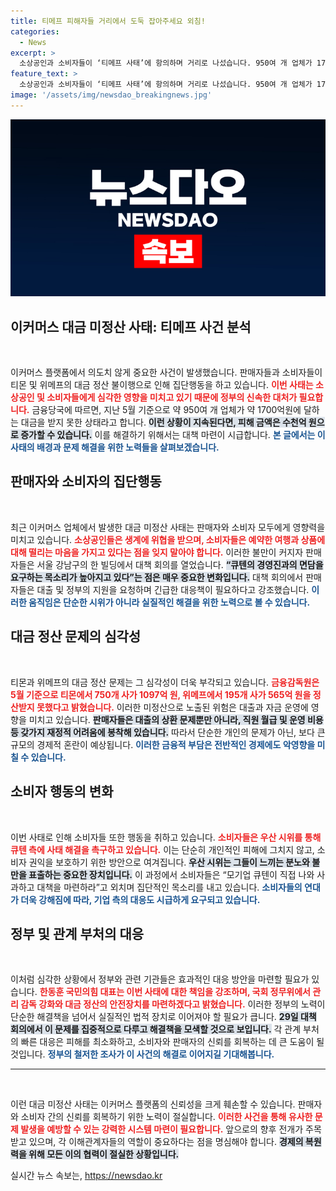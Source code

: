 ```yaml
---
title: 티메프 피해자들 거리에서 도둑 잡아주세요 외침!
categories:
  - News
excerpt: >
  소상공인과 소비자들이 ‘티메프 사태’에 항의하며 거리로 나섰습니다. 950여 개 업체가 1700억원의 대금을 받지 못한 가운데, 우산 시위와 대책 회의가 진행 중인데요. 사태의 배후인 큐텐 경영진과의 긴급 질의가 예고된 가운데, 과연 이들의 목소리가 어떤 변화를 이끌어낼지 주목됩니다.
feature_text: >
  소상공인과 소비자들이 ‘티메프 사태’에 항의하며 거리로 나섰습니다. 950여 개 업체가 1700억원의 대금을 받지 못한 가운데, 우산 시위와 대책 회의가 진행 중인데요. 사태의 배후인 큐텐 경영진과의 긴급 질의가 예고된 가운데, 과연 이들의 목소리가 어떤 변화를 이끌어낼지 주목됩니다.
image: '/assets/img/newsdao_breakingnews.jpg'
---
```


<p><img src="/assets/img/newsdao_breakingnews.jpg" alt="koreaapp 속보" /></p>

<h2 data-ke-size="size26">이커머스 대금 미정산 사태: 티메프 사건 분석</h2>

<p data-ke-size="size16">&nbsp;</p>

<p>이커머스 플랫폼에서 의도치 않게 중요한 사건이 발생했습니다. 판매자들과 소비자들이 티몬 및 위메프의 대금 정산 불이행으로 인해 집단행동을 하고 있습니다. <b><span style="color: #ee2323;">이번 사태는 소상공인 및 소비자들에게 심각한 영향을 미치고 있기 때문에 정부의 신속한 대처가 필요합니다.</span></b> 금융당국에 따르면, 지난 5월 기준으로 약 950여 개 업체가 약 1700억원에 달하는 대금을 받지 못한 상태라고 합니다. <b><span style="background-color: #21538527;">이런 상황이 지속된다면, 피해 금액은 수천억 원으로 증가할 수 있습니다.</span></b> 이를 해결하기 위해서는 대책 마련이 시급합니다. <b><span style="color: #1a5490;">본 글에서는 이 사태의 배경과 문제 해결을 위한 노력들을 살펴보겠습니다.</span></b></p>

<h2>판매자와 소비자의 집단행동</h2>

<p data-ke-size="size16">&nbsp;</p>

<p>최근 이커머스 업체에서 발생한 대금 미정산 사태는 판매자와 소비자 모두에게 영향력을 미치고 있습니다. <b><span style="color: #ee2323;">소상공인들은 생계에 위협을 받으며, 소비자들은 예약한 여행과 상품에 대해 떨리는 마음을 가지고 있다는 점을 잊지 말아야 합니다.</span></b> 이러한 불만이 커지자 판매자들은 서울 강남구의 한 빌딩에서 대책 회의를 열었습니다. <b><span style="background-color: #21538527;">“큐텐의 경영진과의 면담을 요구하는 목소리가 높아지고 있다”는 점은 매우 중요한 변화입니다.</span></b> 대책 회의에서 판매자들은 대출 및 정부의 지원을 요청하며 긴급한 대응책이 필요하다고 강조했습니다. <b><span style="color: #1a5490;">이러한 움직임은 단순한 시위가 아니라 실질적인 해결을 위한 노력으로 볼 수 있습니다.</span></b></p>

<h2>대금 정산 문제의 심각성</h2>

<p data-ke-size="size16">&nbsp;</p>

<p>티몬과 위메프의 대금 정산 문제는 그 심각성이 더욱 부각되고 있습니다. <b><span style="color: #ee2323;">금융감독원은 5월 기준으로 티몬에서 750개 사가 1097억 원, 위메프에서 195개 사가 565억 원을 정산받지 못했다고 밝혔습니다.</span></b> 이러한 미정산으로 노출된 위험은 대출과 자금 운영에 영향을 미치고 있습니다. <b><span style="background-color: #21538527;">판매자들은 대출의 상환 문제뿐만 아니라, 직원 월급 및 운영 비용 등 갖가지 재정적 어려움에 봉착해 있습니다.</span></b> 따라서 단순한 개인의 문제가 아닌, 보다 큰 규모의 경제적 혼란이 예상됩니다. <b><span style="color: #1a5490;">이러한 금융적 부담은 전반적인 경제에도 악영향을 미칠 수 있습니다.</span></b></p>

<h2>소비자 행동의 변화</h2>

<p data-ke-size="size16">&nbsp;</p>

<p>이번 사태로 인해 소비자들 또한 행동을 취하고 있습니다. <b><span style="color: #ee2323;">소비자들은 우산 시위를 통해 큐텐 측에 사태 해결을 촉구하고 있습니다.</span></b> 이는 단순히 개인적인 피해에 그치지 않고, 소비자 권익을 보호하기 위한 방안으로 여겨집니다. <b><span style="background-color: #21538527;">우산 시위는 그들이 느끼는 분노와 불만을 표출하는 중요한 장치입니다.</span></b> 이 과정에서 소비자들은 “모기업 큐텐이 직접 나와 사과하고 대책을 마련하라”고 외치며 집단적인 목소리를 내고 있습니다. <b><span style="color: #1a5490;">소비자들의 연대가 더욱 강해짐에 따라, 기업 측의 대응도 시급하게 요구되고 있습니다.</span></b></p>

<h2>정부 및 관계 부처의 대응</h2>

<p data-ke-size="size16">&nbsp;</p>

<p>이처럼 심각한 상황에서 정부와 관련 기관들은 효과적인 대응 방안을 마련할 필요가 있습니다. <b><span style="color: #ee2323;">한동훈 국민의힘 대표는 이번 사태에 대한 책임을 강조하며, 국회 정무위에서 관리 감독 강화와 대금 정산의 안전장치를 마련하겠다고 밝혔습니다.</span></b> 이러한 정부의 노력이 단순한 해결책을 넘어서 실질적인 법적 장치로 이어져야 할 필요가 큽니다. <b><span style="background-color: #21538527;">29일 대책 회의에서 이 문제를 집중적으로 다루고 해결책을 모색할 것으로 보입니다.</span></b> 각 관계 부처의 빠른 대응은 피해를 최소화하고, 소비자와 판매자의 신뢰를 회복하는 데 큰 도움이 될 것입니다. <b><span style="color: #1a5490;">정부의 철저한 조사가 이 사건의 해결로 이어지길 기대해봅니다.</span></b></p>

<hr>

<p data-ke-size="size16">&nbsp;</p> 

<p>이런 대금 미정산 사태는 이커머스 플랫폼의 신뢰성을 크게 훼손할 수 있습니다. 판매자와 소비자 간의 신뢰를 회복하기 위한 노력이 절실합니다. <b><span style="color: #ee2323;">이러한 사건을 통해 유사한 문제 발생을 예방할 수 있는 강력한 시스템 마련이 필요합니다.</span></b> 앞으로의 향후 전개가 주목받고 있으며, 각 이해관계자들의 역할이 중요하다는 점을 명심해야 합니다. <b><span style="background-color: #21538527;">경제의 복원력을 위해 모든 이의 협력이 절실한 상황입니다.</span></b></p>
실시간 뉴스 속보는, <a href="https://newsdao.kr" rel="dofollow">https://newsdao.kr</a>


